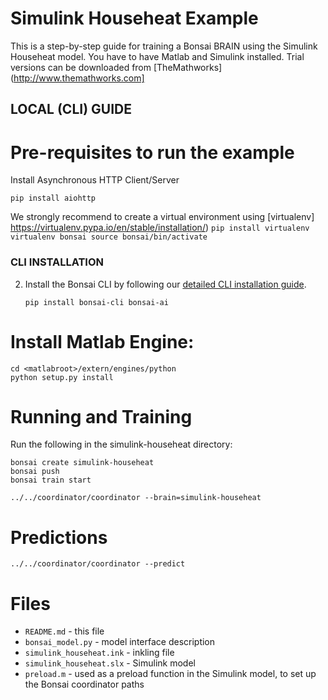 # Simulink Househeat Example

This is a step-by-step guide for training a Bonsai BRAIN using the Simulink Househeat model. You have to have Matlab and Simulink installed. Trial versions can be downloaded from [TheMathworks](http://www.themathworks.com]

## LOCAL (CLI) GUIDE

# Pre-requisites to run the example

Install Asynchronous HTTP Client/Server
    
    pip install aiohttp

We strongly recommend to create a virtual environment using [virtualenv] https://virtualenv.pypa.io/en/stable/installation/)
    ```
    pip install virtualenv
    virtualenv bonsai
    source bonsai/bin/activate
    ```

### CLI INSTALLATION


2. Install the Bonsai CLI by following our [detailed CLI installation guide](http://docs.bons.ai/guides/cli-guide.html).

    ```
    pip install bonsai-cli bonsai-ai
    ```
    
# Install Matlab Engine: 

    
    cd <matlabroot>/extern/engines/python
    python setup.py install
    

# Running and Training

Run the following in the simulink-househeat directory:

    bonsai create simulink-househeat
    bonsai push
    bonsai train start

    ../../coordinator/coordinator --brain=simulink-househeat

# Predictions

    ../../coordinator/coordinator --predict

# Files

* `README.md` - this file
* `bonsai_model.py` - model interface description
* `simulink_househeat.ink` - inkling file
* `simulink_househeat.slx` - Simulink model
* `preload.m` - used as a preload function in the Simulink model, to set up the Bonsai coordinator paths
